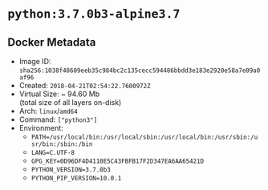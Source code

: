 # `python:3.7.0b3-alpine3.7`

## Docker Metadata

- Image ID: `sha256:1038f48609eeb35c984bc2c135cecc594486bbdd3e183e2920e58a7e09a0af96`
- Created: `2018-04-21T02:54:22.7600972Z`
- Virtual Size: ~ 94.60 Mb  
  (total size of all layers on-disk)
- Arch: `linux`/`amd64`
- Command: `["python3"]`
- Environment:
  - `PATH=/usr/local/bin:/usr/local/sbin:/usr/local/bin:/usr/sbin:/usr/bin:/sbin:/bin`
  - `LANG=C.UTF-8`
  - `GPG_KEY=0D96DF4D4110E5C43FBFB17F2D347EA6AA65421D`
  - `PYTHON_VERSION=3.7.0b3`
  - `PYTHON_PIP_VERSION=10.0.1`

